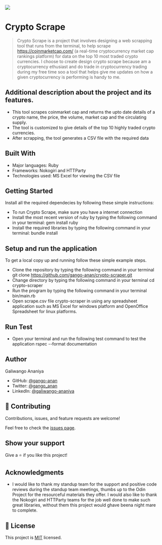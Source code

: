 ![](https://img.shields.io/badge/Microverse-blueviolet)

# Crypto Scrape

> Crypto Scrape is a project that involves designing a web scrapping tool that runs from the terminal, to help scrape https://coinmarketcap.com/ (a real-time cryptocurrency market cap rankings platform)
for data on the top 10 most traded crypto currencies. I choose to create design crypto scrape because am a cryptocurrency ethusiast and do trade in cryptocurrency 
trading during my free time soo a tool that helps give me updates on how a given cryptocurrency is performing is handy to me.

## Additional description about the project and its features.
- This tool scrapes coinmarket cap and returns the upto date details of a crypto name, the price, the volume, market cap and the circulating supply.
- The tool is customized to give details of the top 10 highly traded crypto currencies.
- After scrapping, the tool generates a CSV file with the required data

## Built With

- Major languages: Ruby
- Frameworks: Nokogiri and HTTParty
- Technologies used: MS Excel for viewing the CSV file

## Getting Started
Install all the required dependecies by following these simple instructions:
- To run Crypto Scrape, make sure you have a internet connection
- Install the most recent version of ruby by typing the following command in your terminal:
gem install ruby
- Install the required libraries by typing the following command in your terminal:
bundle install

## Setup and run the application
To get a local copy up and running follow these simple example steps.
- Clone the repository by typing the following command in your terminal
git clone https://github.com/gango-anan/crypto-scraper.git
- Change directory by typing the following command in your terminal
cd crypto-scraper
- Run the program by typing the following command in your terminal
bin/main.rb
- Open scrape.csv file crypto-scraper in using any spreadsheet application such as MS Excel for windows platform and OpenOffice Spreadsheet for linux platforms.

## Run Test
- Open your terminal and run the following test command to test the application
rspec --format documentation


## Author

Galiwango Ananiya

- GitHub: [@gango-anan](https://github.com/gango-anan) 
- Twitter: [@gango_anan](https://twitter.com/gango_anan) 
- LinkedIn: [@galiwango-ananiya](https://www.linkedin.com/in/galiwango-ananiya-0800821b4/) 

## 🤝 Contributing

Contributions, issues, and feature requests are welcome!

Feel free to check the [issues page](https://github.com/gango-anan/crypto-scraper/issues).

## Show your support

Give a ⭐️ if you like this project!

## Acknowledgments

- I would like to thank my standup team for the support and positive code reviews during the standup team meetings, thumbs up to the Odin Project for the resourceful 
materials they offer. I would also like to thank the Nokogiri and HTTParty teams for the job well done to make such great libraries, without them this project would ghave beena night mare to complete.


## 📝 License

This project is [MIT](https://github.com/gango-anan/crypto-scraper/blob/develop/LICENSE) licensed.